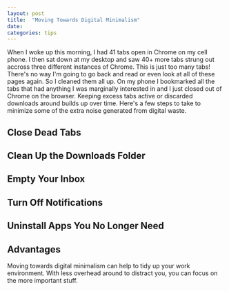```yaml
---
layout: post
title:  "Moving Towards Digital Minimalism"
date: 
categories: tips
---
```

When I woke up this morning, I had 41 tabs open in Chrome on my cell phone. I then sat down at my desktop and saw 40+ more tabs strung out accross three different instances of Chrome. This is just too many tabs! There's no way I'm going to go back and read or even look at all of these pages again. So I cleaned them all up. On my phone I bookmarked all the tabs that had anything I was marginally interested in and I just closed out of Chrome on the browser. Keeping excess tabs active or discarded downloads around builds up over time. Here's a few steps to take to minimize some of the extra noise generated from digital waste.

Close Dead Tabs
------------

Clean Up the Downloads Folder
------------

Empty Your Inbox
------------

Turn Off Notifications
------------

Uninstall Apps You No Longer Need
------------

Advantages
------------
Moving towards digital minimalism can help to tidy up your work environment. With less overhead around to distract you, you can focus on the more important stuff. 